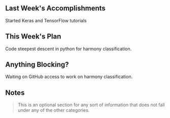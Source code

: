 ## Last Week's Accomplishments

Started Keras and TensorFlow tutorials

## This Week's Plan

Code steepest descent in python for harmony classification.

## Anything Blocking?

Waiting on GitHub access to work on harmony classification.

## Notes

> This is an optional section for any sort of information that does not fall under any of the other categories.
